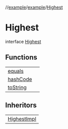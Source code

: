 //[example](../index.md)/[example](index.md)/[Highest](-highest.md)



# Highest  
interface [Highest](-highest.md)

## Functions  


| | |
|---|---|
| [equals](https://kotlinlang.org/api/latest/jvm/stdlib/kotlin/-any/equals.html)| |
| [hashCode](https://kotlinlang.org/api/latest/jvm/stdlib/kotlin/-any/hash-code.html)| |
| [toString](https://kotlinlang.org/api/latest/jvm/stdlib/kotlin/-any/to-string.html)| |




## Inheritors  


| |
|---|
| [HighestImpl](-highest-impl/index.md)|




